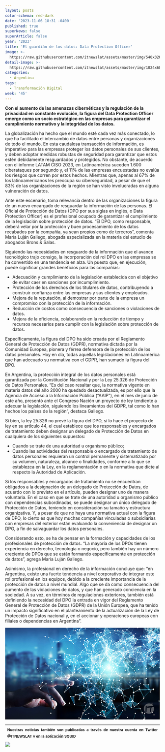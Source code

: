 ```yaml
---
layout: posts
color-schema: red-dark
date: '2023-11-06 18:31 -0400'
published: true
superNews: false
superArticle: false
year: '2023'
title: 'El guardián de los datos: Data Protection Officer'
image: >-
  https://raw.githubusercontent.com/itnewslat/assets/master/img/540x320/Datos-Transformacion-Digital-p.jpg
detail-image: >-
  https://raw.githubusercontent.com/itnewslat/assets/master/img/1024x680/Datos-Transformacion-Digital-g.jpg
categories:
  - Argentina
tags:
  - Transformación Digital
week: '45'
---
```

**Con el aumento de las amenazas cibernéticas y la regulación de la privacidad en constante evolución, la figura del Data Protection Officer emerge como un socio estratégico en las empresas para garantizar el cumplimiento normativo y la integridad de los datos.**

La globalización ha hecho que el mundo esté cada vez más conectado, lo que ha facilitado el intercambio de datos entre personas y organizaciones de todo el mundo. En esta caudalosa transacción de información, es imperativo para las empresas proteger los datos personales de sus clientes, y deben adoptar medidas robustas de seguridad para garantizar que estos estén debidamente resguardados y protegidos. No obstante, de acuerdo con el informe LATAM CISO 2023, en Latinoamérica suceden 1.600 ciberataques por segundo y, el 11% de las empresas encuestadas no evalúa los riesgos que corren por estos hechos. Mientras que, apenas al 67% de los latinoamericanos les preocupa su ciberseguridad, a pesar de que el 83% de las organizaciones de la región se han visto involucradas en alguna vulneración de datos.

Ante este escenario, toma relevancia dentro de las organizaciones la figura de un nuevo encargado de resguardar la información de las personas. El Oficial de Protección de Datos (DPO por sus siglas en inglés, o Data Protection Officer) es el profesional ocupado de garantizar el cumplimiento de la legislación sobre protección de datos. “El DPO, como responsable, deberá velar por la protección y buen procesamiento de los datos recabados por la compañía, ya sean propios como de terceros”, comenta María Luján Gallego, abogada especializada en la materia del estudio de abogados Brons & Salas.

Siguiendo las necesidades en resguardo de la información que el avance tecnológico trajo consigo, la incorporación del rol DPO en las empresas se ha convertido en una tendencia en alza. Un puesto que, en ejecución, puede significar grandes beneficios para las compañías:

- Adecuación y cumplimiento de la legislación establecida con el objetivo de evitar caer en sanciones por incumplimiento.
- Protección de los derechos de los titulares de datos, contribuyendo a construir confianza entre las empresas y sus clientes y empleados.
- Mejora de la reputación, al demostrar por parte de la empresa un compromiso con la protección de la información.
- Reducción de costos como consecuencia de sanciones o violaciones de datos.
- Mejora de la eficiencia, colaborando en la reducción de tiempo y recursos necesarios para cumplir con la legislación sobre protección de datos.

Específicamente, la figura del DPO ha sido creada por el Reglamento General de Protección de Datos (GDPR), normativa dictada por la Comunidad Europea, pionera y férrea defensora de la protección de los datos personales. Hoy en día, todas aquellas legislaciones en Latinoamérica que han adecuado su normativa con el GDPR, han sumado la figura del DPO.

En Argentina, la protección integral de los datos personales está garantizada por la Constitución Nacional y por la Ley 25.326 de Protección de Datos Personales. “Es del caso resaltar que, la normativa vigente en materia datos del año 2000 ha quedado desactualizada, es por ello que la Agencia de Acceso a la Información Pública (“AAIP”), en el mes de junio de este año, presentó ante el Congreso Nación un proyecto de ley tendiente a adecuar la legislación, siguiendo los lineamientos del GDPR, tal como lo han hechos los países de la región”, destaca Gallego.

Si bien, la ley 25.326 no prevé la figura del DPO, sí lo hace el proyecto de ley en su artículo 44, el cual establece que los responsables y encargados de tratamiento deben designar un delegado de Protección de Datos en cualquiera de los siguientes supuestos:

- Cuando se trate de una autoridad u organismo público;
- Cuando las actividades del responsable o encargado de tratamiento de datos personales requieran un control permanente y sistematizado por su volumen, naturaleza, alcance o finalidades, conforme a lo que se establezca en la Ley, en la reglamentación o en la normativa que dicte al respecto la Autoridad de Aplicación.

Si los responsables y encargados de tratamiento no se encuentran obligados a la designación de un delegado de Protección de Datos, de acuerdo con lo previsto en el artículo, pueden designar uno de manera voluntaria. En el caso en que se trate de una autoridad u organismo público con dependencias subordinadas, se puede designar un único delegado de Protección de Datos, teniendo en consideración su tamaño y estructura organizativa. Y, a pesar de que no haya una normativa actual con la figura de DPO, lo cierto es que hoy muchas compañías vinculadas o subsidiarias con empresas del exterior están evaluando la conveniencia de designar un DPO, a fin de salvaguardar los datos personales.

Considerando esto, se ha de pensar en la formación y capacidades de los profesionales de protección de datos. “La mayoría de los DPOs tienen experiencia en derecho, tecnología o negocio, pero también hay un número creciente de DPOs que se están formando específicamente en protección de datos”, agrega María Luján Gallego.

Asimismo, la profesional en derecho de la información concluye que: “en Argentina, existe una fuerte tendencia a nivel corporativo de integrar este rol profesional en los equipos, debido a la creciente importancia de la protección de datos a nivel mundial. Algo que se da como consecuencia del aumento de las violaciones de datos, y que han generado conciencia en la sociedad. A su vez, en términos de regulaciones exteriores, también está definiendo la necesidad del DPO la entrada en vigor del Reglamento General de Protección de Datos (GDPR) de la Unión Europea, que ha tenido un impacto significativo en el planteamiento de la actualización de la Ley de Protección de Datos nacional y, en el accionar y operaciones europeas con filiales o dependencias en Argentina”.

![](https://raw.githubusercontent.com/itnewslat/assets/master/img/540x320/Datos-Transformacion-Digital-p.jpg)

<table style="height: 42px;" width="569">
<tbody>
<tr>
<td style="text-align: justify;"><sub><strong>Nuestras noticias también son publicadas a través de nuestra cuenta en Twitter <a href="https://twitter.com/itnewslat?lang=es">@ITNEWSLAT</a> y en la aplicación <a href="https://squidapp.co/en/">SQUID</a></strong></sub></td>
</tr>
</tbody>
</table>

<img src="https://tracker.metricool.com/c3po.jpg?hash=56f88a41e39ab42c063cc51676587a04"/>